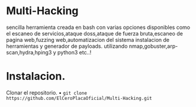 # Multi-Hacking
sencilla herramienta creada en bash con varias opciones disponibles como el escaneo de servicios,ataque doss,ataque de fuerza bruta,escaneo de pagina web,fuzzing web,automatizacion del sistema instalacion de herramientas y generador de payloads. utilizando nmap,gobuster,arp-scan,hydra,hping3 y python3 etc..!

# Instalacion.
Clonar el repositorio.
• `git clone https://github.com/ElCeroPlacaOficial/Multi-Hacking.git`

